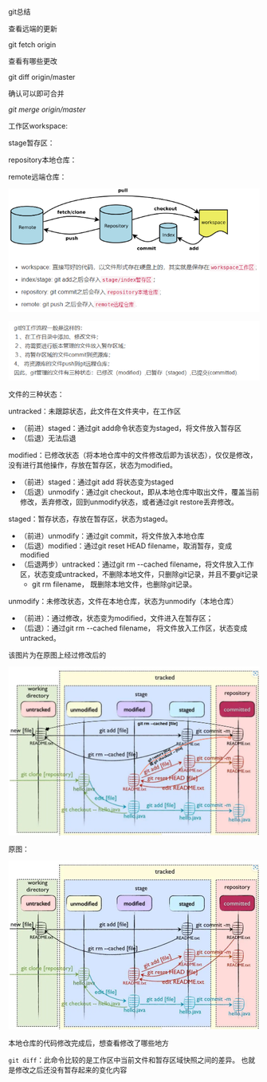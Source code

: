 git总结

查看远端的更新

git fetch origin

查看有哪些更改

git diff origin/master

确认可以即可合并

*git merge origin/master* 



工作区workspace:

stage暂存区：

repository本地仓库：

remote远端仓库：

![image-20230703180447952](git总结.assets/image-20230703180447952-1688432589173-2.png)

![image-20230703183425821](git总结.assets/image-20230703183425821.png)

文件的三种状态：

untracked：未跟踪状态，此文件在文件夹中，在工作区

- （前进）staged：通过git add命令状态变为staged，将文件放入暂存区
- （后退）无法后退

modified：已修改状态（将本地仓库中的文件修改后即为该状态），仅仅是修改，没有进行其他操作，存放在暂存区，状态为modified。

- （前进）staged：通过git add 将状态变为staged
- （后退）unmodify：通过git checkout，即从本地仓库中取出文件，覆盖当前修改，丢弃修改，回到unmodify状态，或者通过git restore丢弃修改。

staged：暂存状态，存放在暂存区，状态为staged。

- （前进）unmodify：通过git commit，将文件放入本地仓库
- （后退）modified：通过git reset HEAD filename，取消暂存，变成modified
- （后退两步）untracked：通过git rm --cached filename，将文件放入工作区，状态变成untracked，不删除本地文件，只删除git记录，并且不要git记录
  - git rm filename， 既删除本地文件，也删除git记录。

unmodify：未修改状态，文件在本地仓库，状态为unmodify（本地仓库）

- （前进）：通过修改，状态变为modified，文件进入在暂存区；
- （后退）：通过git rm --cached filename， 将文件放入工作区，状态变成untracked。

该图片为在原图上经过修改后的

![图片1](git总结.assets/图片1.png)

原图：

![image-20230703184028205](git总结.assets/image-20230703184028205-1688458059997-6.png)

本地仓库的代码修改完成后，想查看修改了哪些地方

`git diff`：此命令比较的是工作区中当前文件和暂存区域快照之间的差异。 也就是修改之后还没有暂存起来的变化内容